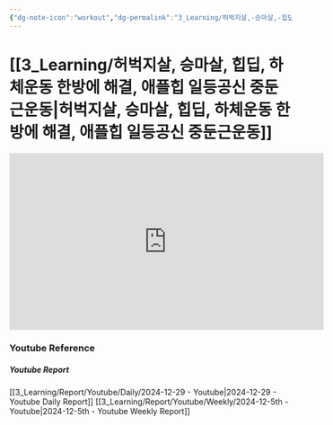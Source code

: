 ```yaml
---
{"dg-note-icon":"workout","dg-permalink":"3_Learning/허벅지살,-승마살,-힙딥,-하체운동-한방에-해결,-애플힙-일등공신-중둔근운동","created-date":"2024-12-29 10:14:00 pm","date":"2024-12-29","type":"youtube","tags":["youtube","workout"],"aliases":null,"youtuber":"소미","channelName":"somifit","link":"https://www.youtube.com/watch?v=Kymv9On2-VA","img":"https://img.youtube.com/vi/Kymv9On2-VA/0.jpg","dg-publish":true,"permalink":"/3_Learning/허벅지살,-승마살,-힙딥,-하체운동-한방에-해결,-애플힙-일등공신-중둔근운동/","dgPassFrontmatter":true,"noteIcon":"workout"}
---
```


# [[3_Learning/허벅지살, 승마살, 힙딥, 하체운동 한방에 해결, 애플힙 일등공신 중둔근운동\|허벅지살, 승마살, 힙딥, 하체운동 한방에 해결, 애플힙 일등공신 중둔근운동]]


<div class="container-root"><span></span></div><div><div class="container-root"><iframe width="560" height="315" src="https://www.youtube.com/embed/Kymv9On2-VA" title="YouTube video player" frameborder="0" allow="accelerometer; autoplay; clipboard-write; encrypted-media; gyroscope; picture-in-picture; web-share" allowfullscreen=""></iframe></div></div>















### Youtube Reference
##### Youtube Report
[[3_Learning/Report/Youtube/Daily/2024-12-29 - Youtube\|2024-12-29 - Youtube Daily Report]]
[[3_Learning/Report/Youtube/Weekly/2024-12-5th - Youtube\|2024-12-5th - Youtube Weekly Report]]

